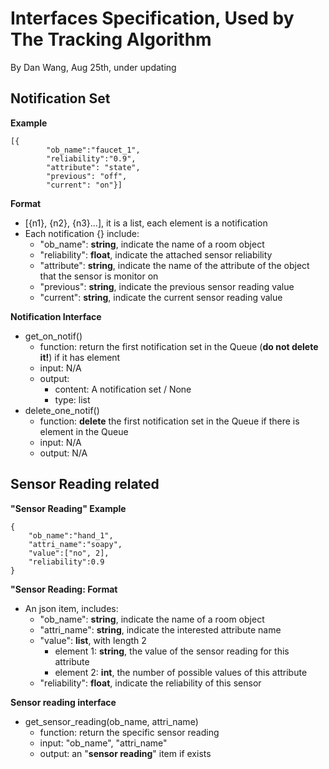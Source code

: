 

Interfaces Specification, Used by The Tracking Algorithm
========================
By Dan Wang, Aug 25th, under updating


Notification Set
----------------
**Example**
	
    [{
            "ob_name":"faucet_1",
            "reliability":"0.9",
            "attribute": "state",
            "previous": "off",
            "current": "on"}]

**Format**

 - [{n1}, {n2}, {n3}...], it is a list, each element is a notification
 - Each notification {} include:
	 - "ob_name": **string**, indicate the name of a room object
	 - "reliability": **float**, indicate the attached sensor reliability
	 - "attribute": **string**, indicate the name of the attribute of the object that the sensor is monitor on
	 - "previous": **string**, indicate the previous sensor reading value
	 -  "current": **string**, indicate the current sensor reading value

**Notification Interface**

 - get_on_notif()
     - function: return the first notification set in the Queue (**do not delete it!**) if it has element
	 - input: N/A
	 - output: 
		 - content: A notification set / None
		 - type: list
 - delete_one_notif()
	 - function: **delete** the first notification set in the Queue if there is element in the Queue
	 - input: N/A
	 - output: N/A


Sensor Reading related
-----------------------

**"Sensor Reading" Example**
	
    {
	    "ob_name":"hand_1",
	    "attri_name":"soapy",
	    "value":["no", 2],
	    "reliability":0.9
	}

 **"Sensor Reading: Format**

 - An json item, includes:
	 - "ob_name": **string**, indicate the name of a room object
	 - "attri_name": **string**, indicate the interested attribute name
	 - "value":  **list**, with length 2
		 - element 1: **string**, the value of the sensor reading for this attribute
		 - element 2: **int**, the number of possible values of this attribute
	 - "reliability": **float**, indicate the reliability of this sensor

**Sensor reading interface**

 - get_sensor_reading(ob_name, attri_name)
	 - function: return the specific sensor reading
	 - input: "ob_name", "attri_name"
	 - output: an "**sensor reading**" item if exists